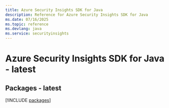 ```yaml
---
title: Azure Security Insights SDK for Java
description: Reference for Azure Security Insights SDK for Java
ms.date: 07/16/2025
ms.topic: reference
ms.devlang: java
ms.service: securityinsights
---
```

# Azure Security Insights SDK for Java - latest
## Packages - latest
[!INCLUDE [packages](security-insights-index.md)]